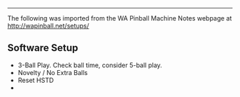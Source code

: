 ***
The following was imported from the WA Pinball Machine Notes webpage at http://wapinball.net/setups/
## Software Setup
-   3-Ball Play. Check ball time, consider 5-ball play.
-   Novelty / No Extra Balls
-   Reset HSTD
-   